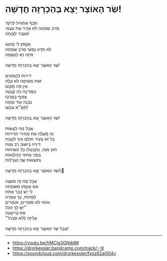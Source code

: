 # שַׂר הָאוֹצָר יָצָא בְּהַכְרָזָה חֲדָשָׁה!

תֵּכֶף אַתְחִיל לִרְקֹד \
מֵרֹב שִׂמְחָה לֹא אַכִּיר אֶת עַצְמִי \
אֶעֱבֹר לִצְוָחָה! \
\
אֶקְפֹּץ לִי מֵהַגַּג \
לֹא תֵּדַע נַפְשִׁי מֵרֹב שִׂמְחָה \
אֵיזֶה חַג לַנְּשָׁמָה\
\
שַׂר הָאוֹצָר יָצָא בְּהַכְרָזָה חֲדָשָׁה! \
\
דִּירוֹת לַהֲמוֹנִים \
זֹאת מְשִׂימָה לֹא קַלָּה \
אֵין פֹּה מָקוֹם \
הַמְּדִינָה כֹּה קְטַנָּה \
צָפוּף בַּמֶּרְכָּז\
נִבְנֶה עוֹד קוֹמָה \
תָּמָּ״א עַכְשָׁו!\
\
שַׂר הָאוֹצָר יָצָא בְּהַכְרָזָה חֲדָשָׁה! \
\
אֲבָל מָה לַעֲשׂוֹת \
זֶה מַעֲלֶה אֶת מְחִירֵי הַדִּירוֹת \
כָּל זוּג צָעִיר חוֹלֵם אֵיךְ לִקְנוֹת \
דִּירָה בְּיִשּׁוּב רַב גִּנּוֹת \
חוּץ מִזֶּה, נִתְבַּטְּלוּ כָּל הַשִּׂיחוֹת \
בִּפְנֵי אָחוּזֵי הַהַלְוָאוֹת \
וְתוֹצָאוֹת שֶׁל הַגְרָלוֹת  \
\
שַׂר הָאוֹצָר יָצָא בְּהַכְרָזָה חֲדָשָׁה!\ \
\
אֲבָל מָה זֶה מְשַׁנֶּה \
אִם אֶקְפֹּץ מִשִּׂמְחָה \
לִי יֵשׁ כְּבָר אַחַת \
לְפָחוֹת, כָּךְ אָמְרָה \
אוֹתִי לֹא סוֹפְרִים, אוֹמְרִים: \
״יֵשׁ לָךְ הַכֹּל \
אַתְּ טָיְיקוּנַּה \
עַלִּיזָה לְלֹא סִבָּה!״\
\
אֲבָל שַׂר הָאוֹצָר יָצָא בְּהַכְרָזָה חֲדָשָׁה! 

---
- https://youtu.be/hMCjg3GNddM
- https://drorkessler.bandcamp.com/track/--9
- https://soundcloud.com/drorkessler/fxoz62aj504v
